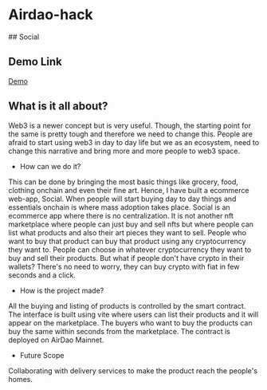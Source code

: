﻿# Airdao-hack

﻿## Social

## Demo Link
[Demo](https://www.loom.com/share/41d5c1a660064691b2fb6221f9c855d4)

## What is it all about?
Web3 is a newer concept but is very useful. Though, the starting point for the same is pretty tough and therefore we need to change this. People are afraid to start using web3 in day to day life but we as an ecosystem, need to change this narrative and bring more and more people to web3 space. 

- How can we do it?

This can be done by bringing the most basic things like grocery, food, clothing onchain and even their fine art. Hence, I have built a ecommerce web-app, Social. When people will start buying day to day things and essentials onchain is where mass adoption takes place. Social is an ecommerce app where there is no centralization. It is not another nft marketplace where people can just buy and sell nfts but where people can list what products and also their art pieces they want to sell. People who want to buy that product can buy that product using any cryptocurrency they want to. People can choose in whatever cryptocurrency they want to buy and sell their products. But what if people don't have crypto in their wallets? There's no need to worry, they can buy crypto with fiat in few seconds and a click. 

- How is the project made?

All the buying and listing of products is controlled by the smart contract. The interface is built using vite where users can list their products and it will appear on the marketplace. The buyers who want to buy the products can buy the same within seconds from the marketplace. The contract is deployed on AirDao Mainnet.

- Future Scope

Collaborating with delivery services to make the product reach the people's homes.




